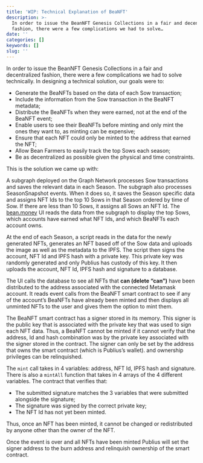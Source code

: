 ```yaml
---
title: 'WIP: Technical Explanation of BeaNFT'
description: >-
  In order to issue the BeanNFT Genesis Collections in a fair and decentralized
  fashion, there were a few complications we had to solve…
date: ''
categories: []
keywords: []
slug: ''
---
```


In order to issue the BeanNFT Genesis Collections in a fair and decentralized fashion, there were a few complications we had to solve technically. In designing a technical solution, our goals were to:

*   Generate the BeaNFTs based on the data of each Sow transaction;
*   Include the information from the Sow transaction in the BeaNFT metadata;
*   Distribute the BeaNFTs when they were earned, not at the end of the BeaNFT event;
*   Enable users to see their BeaNFTs before minting and only mint the ones they want to, as minting can be expensive;
*   Ensure that each NFT could only be minted to the address that earned the NFT;
*   Allow Bean Farmers to easily track the top Sows each season;
*   Be as decentralized as possible given the physical and time constraints.

This is the solution we came up with:

A subgraph deployed on the Graph Network processes Sow transactions and saves the relevant data in each Season. The subgraph also processes SeasonSnapshot events. When it does so, it saves the Season specific data and assigns NFT Ids to the top 10 Sows in that Season ordered by time of Sow. If there are less than 10 Sows, it assigns all Sows an NFT Id. The [bean.money](https://bean.money/) UI reads the data from the subgraph to display the top Sows, which accounts have earned what NFT Ids, and which BeaNFTs each account owns.

At the end of each Season, a script reads in the data for the newly generated NFTs, generates an NFT based off of the Sow data and uploads the image as well as the metadata to the IPFS. The script then signs the account, NFT Id and IPFS hash with a private key. This private key was randomly generated and only Publius has custody of this key. It then uploads the account, NFT Id, IPFS hash and signature to a database.

The UI calls the database to see all NFTs that **can (delete “can”)** have been distributed to the address associated with the connected Metamask account. It reads event calls from the BeaNFT smart contract to see if any of the account’s BeaNFTs have already been minted and then displays all unminted NFTs to the user and gives them the option to mint them.

The BeaNFT smart contract has a signer stored in its memory. This signer is the public key that is associated with the private key that was used to sign each NFT data. Thus, a BeaNFT cannot be minted if it cannot verify that the address, Id and hash combination was by the private key associated with the signer stored in the contract. The signer can only be set by the address that owns the smart contract (which is Publius’s wallet). and ownership privileges can be relinquished.

The `mint` call takes in 4 variables: address, NFT Id, IPFS hash and signature. There is also a `mintAll` function that takes in 4 arrays of the 4 different variables. The contract that verifies that:

*   The submitted signature matches the 3 variables that were submitted alongside the signature;
*   The signature was signed by the correct private key;
*   The NFT Id has not yet been minted.

Thus, once an NFT has been minted, it cannot be changed or redistributed by anyone other than the owner of the NFT.

Once the event is over and all NFTs have been minted Publius will set the signer address to the burn address and relinquish ownership of the smart contract.